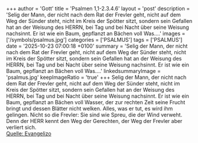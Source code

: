 +++
author = 'Gott'
title = 'Psalmen 1,1-2.3.4.6'
layout = 'post'
description = 'Selig der Mann, der nicht nach dem Rat der Frevler geht, nicht auf dem Weg der Sünder steht, nicht im Kreis der Spötter sitzt, sondern sein Gefallen hat an der Weisung des HERRN, bei Tag und bei Nacht über seine Weisung nachsinnt. Er ist wie ein Baum, gepflanzt an Bächen voll Was....'
images = ['/symbols/psalmus.jpg']
categories = ['PSALMUS']
tags = ['PSALMUS']
date = '2025-10-23 07:00:18 +0100'
summary = 'Selig der Mann, der nicht nach dem Rat der Frevler geht, nicht auf dem Weg der Sünder steht, nicht im Kreis der Spötter sitzt, sondern sein Gefallen hat an der Weisung des HERRN, bei Tag und bei Nacht über seine Weisung nachsinnt. Er ist wie ein Baum, gepflanzt an Bächen voll Was....'
linkedsummaryImage = 'psalmus.jpg'
keepImageRatio = 'true'
+++
Selig der Mann, der nicht nach dem Rat der Frevler geht, nicht auf dem Weg der Sünder steht, nicht im Kreis der Spötter sitzt,
sondern sein Gefallen hat an der Weisung des HERRN, bei Tag und bei Nacht über seine Weisung nachsinnt.
Er ist wie ein Baum, gepflanzt an Bächen voll Wasser, der zur rechten Zeit seine Frucht bringt und dessen Blätter nicht welken.<!--more--> Alles, was er tut, es wird ihm gelingen.
Nicht so die Frevler: Sie sind wie Spreu, die der Wind verweht.
Denn der HERR kennt den Weg der Gerechten, der Weg der Frevler aber verliert sich.<br> [Quelle: Evangelizo](https://evangeliumtagfuertag.org/DE/gospel)